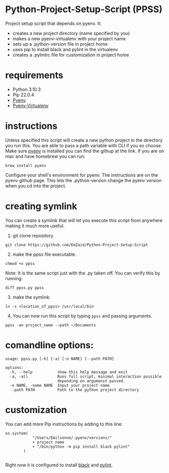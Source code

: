 # Python-Project-Setup-Script (PPSS)
Project setup script that depends on pyenv. It:
- creates a new project directory (name specified by you)
- makes a new pyenv-virtualenv with your project name
- sets up a .python-version file in project home
- uses pip to install black and pylint in the virtualenv
- creates a .pylintrc file for customization in project home

# requirements
- Python 3.10.3
- Pip 22.0.4
- [Pyenv](https://github.com/pyenv/pyenv)
- [Pyenv-Virtualenv](https://github.com/pyenv/pyenv-virtualenv)


# instructions
Unless specified this script will create a new python project in the directory you run this. You are able to pass a path variable with CLI if you so choose.
Make sure [pyenv](https://github.com/pyenv/pyenv) is installed you can find the githup at the link. If you are on mac and have homebrew you can run:
```
brew install pyenv
```
Configure your shell's environment for pyenv. The instructions are on the pyenv github page. 
This lets the .python-version change the pyenv version when you cd into the project.

# creating symlink

You can create a symlink that will let you execute this script from anywhere making it much more useful.
1. git clone repository
```
git clone https://github.com/EmZaid/Python-Project-Setup-Script
```
2. make the ppss file executable. 
```
chmod +x ppss
```
Note: It is the same script just with the .py taken off. You can verify this by running:
```
diff ppss.py ppss
```
3. make the symlink:
```
ln -s <location_of_ppss> /usr/local/bin
```
4. You can now run this script by typing `ppss` and passing arguments.
```
ppss -an project_name --path ~/Documents
```

# comandline options:


```
usage: ppss.py [-h] [-a] [-n NAME] [--path PATH]

options:
  -h, --help           show this help message and exit
  -a, -all             Runs full script, minimal interaction possible
                       depending on argumenst passed.
  -n NAME, -name NAME  Input your project name
  --path PATH          Path to the python project directory
```

# customization

You can add more Pip instructions by adding to this line:

```
os.system(
            "/Users/Emilienne/.pyenv/versions/"
            + project_name
            + "/bin/python -m pip install black pylint"
        )
        
```
Right now it is configured to install [black](https://github.com/psf/black) and [pylint](https://github.com/PyCQA/pylint).
